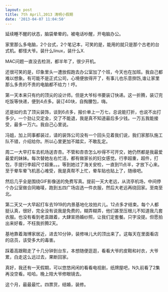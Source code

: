 ```yaml
---
layout: post
title: 7th April,2013 清明小假期
date: '2013-04-07 11:04:50'
---
```



延续睡不醒的状态，脑袋晕晕的。被电话吵醒，开电脑办公。

家里那么多电脑，2个台式，2个笔记本，可笑的是，能用的就只是那个古老的台式机。都怪大爷。装什么linux，装什么X.

MAC问题一直没去检测，都半年了，很少开机。

还很可笑的是，印象里头一遭放假跑去办公室加了个班，今天也在加班。我自己都难以想象。有可能不是正式公司，心境便放得开了，有事儿也乐意捯饬,谁让家里那么多贵的不贵的电脑都不给力！哼。

第一天本来只有约的顶尖的设计师。但是大爷标书要装订快递。这一折腾，装订完吃饭等快递，便到4点多。装订40块，自掏腰包，嗨。

还是如约去了顶尖装饰，谈到6点多，报价单上一万七，总说能打折，也说不出打多少。一个劲让交定金，交了不能退，我是真不知道最后多少钱。一万五我能接受，最多一万六。我自己心里说。

冯姐，加上同事都装过，请的装饰公司没有一个回头见着我们说，我们家那队施工队不错，介绍给你。所以心里更加不踏实，不敢乱定。

周二一大早打车去机场送杏杏。不管和杏杏怎么吵得不可开交，她仍然都是我最爱最爱的妹妹。每次替她左右忙活，都有做家长的妇女感觉。行李超重，超件，打包，手提行李超尺寸超重。。。等到她过了海关安检，一直到11点半，才放下心来。至于晕车晕飞机恶心难受，我是真帮不上忙，晕车贴也贴上了，随缘吧。

然后几乎全是围绕GIF影像送的免费写真。提前一天大老远，从流亭机场，中间停个办公室做合同箱唛，跑到五四广场店选一件衣服，然后大老远再绕回家。至南至北。

第二天又一大早起打车去1919的内景基地化妆拍片儿。12点多才结束。每个人都挺认真，很好，完全没有说我是免费的，糊弄糊弄，他们甚至压根儿不知道我几套衣服。也没有看到老袁跟着，大肆宣扬婚纱照，让我们定套餐。只字没提。但愿拍出来好看，不枉我折腾2天。

基地靠着海博家居近，进去10分钟，装修味儿大的顶出来了。这每天在里面看店的店员，该受多大的毒害。

踩着高跟鞋走了十几分钟到台东，本想随便逛逛，看看大爷的皮鞋和衬衣，大爷累，白走这么远过去，果断回家。

真好，我还有一天假期，可以悠悠闲闲的看看电视剧，纸牌屋吧，N久前看了2集再没空看。哈哈。晚上陪大爷修眼镜去。

这个月，最最最忙。四票货，结婚，装修。


